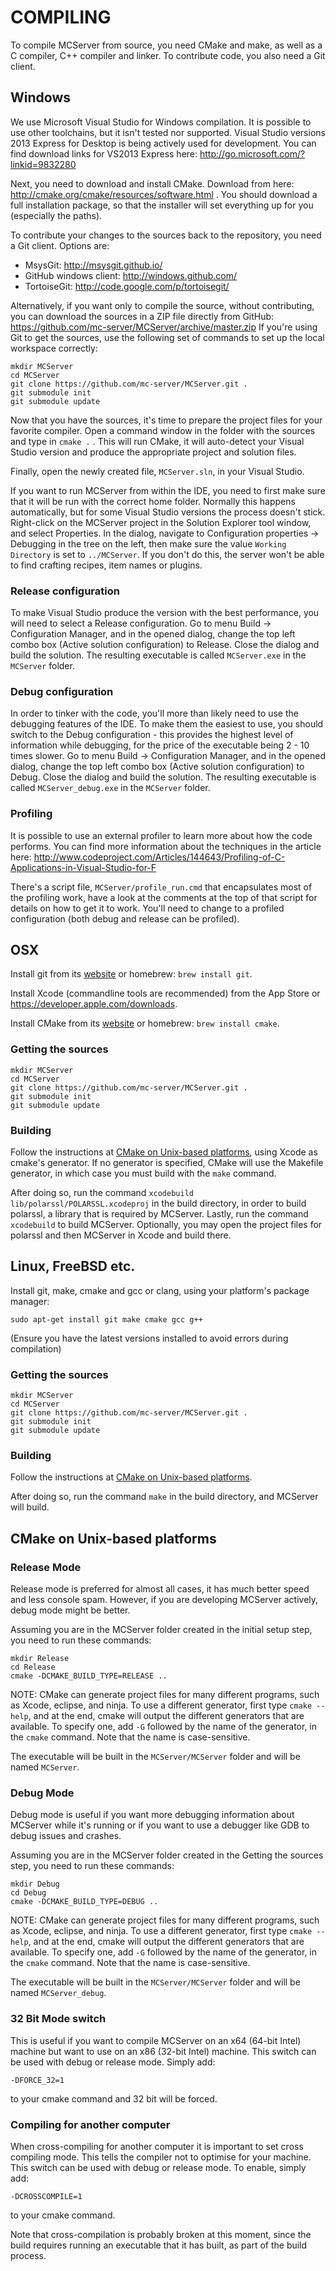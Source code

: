 # COMPILING #

To compile MCServer from source, you need CMake and make, as well as a C compiler, C++ compiler and linker. To contribute code, you also need a Git client.

## Windows ##

We use Microsoft Visual Studio for Windows compilation. It is possible to use other toolchains, but it isn't tested nor supported. Visual Studio versions 2013 Express for Desktop is being actively used for development.
You can find download links for VS2013 Express here: http://go.microsoft.com/?linkid=9832280

Next, you need to download and install CMake. Download from here: http://cmake.org/cmake/resources/software.html . You should download a full installation package, so that the installer will set everything up for you (especially the paths).

To contribute your changes to the sources back to the repository, you need a Git client. Options are:
- MsysGit: http://msysgit.github.io/
- GitHub windows client: http://windows.github.com/
- TortoiseGit: http://code.google.com/p/tortoisegit/

Alternatively, if you want only to compile the source, without contributing, you can download the sources in a ZIP file directly from GitHub: https://github.com/mc-server/MCServer/archive/master.zip
If you're using Git to get the sources, use the following set of commands to set up the local workspace correctly:
```
mkdir MCServer
cd MCServer
git clone https://github.com/mc-server/MCServer.git .
git submodule init
git submodule update
```

Now that you have the sources, it's time to prepare the project files for your favorite compiler. Open a command window in the folder with the sources and type in `cmake .` . This will run CMake, it will auto-detect your Visual Studio version and produce the appropriate project and solution files.

Finally, open the newly created file, `MCServer.sln`, in your Visual Studio.

If you want to run MCServer from within the IDE, you need to first make sure that it will be run with the correct home folder. Normally this happens automatically, but for some Visual Studio versions the process doesn't stick. Right-click on the MCServer project in the Solution Explorer tool window, and select Properties. In the dialog, navigate to Configuration properties -> Debugging in the tree on the left, then make sure the value `Working Directory` is set to `../MCServer`. If you don't do this, the server won't be able to find crafting recipes, item names or plugins.

### Release configuration ###

To make Visual Studio produce the version with the best performance, you will need to select a Release configuration. Go to menu Build -> Configuration Manager, and in the opened dialog, change the top left combo box (Active solution configuration) to Release. Close the dialog and build the solution. The resulting executable is called `MCServer.exe` in the `MCServer` folder.

### Debug configuration ###

In order to tinker with the code, you'll more than likely need to use the debugging features of the IDE. To make them the easiest to use, you should switch to the Debug configuration - this provides the highest level of information while debugging, for the price of the executable being 2 - 10 times slower. Go to menu Build -> Configuration Manager, and in the opened dialog, change the top left combo box (Active solution configuration) to Debug. Close the dialog and build the solution. The resulting executable is called `MCServer_debug.exe` in the `MCServer` folder.

### Profiling ###

It is possible to use an external profiler to learn more about how the code performs. You can find more information about the techniques in the article here: http://www.codeproject.com/Articles/144643/Profiling-of-C-Applications-in-Visual-Studio-for-F

There's a script file, `MCServer/profile_run.cmd` that encapsulates most of the profiling work, have a look at the comments at the top of that script for details on how to get it to work. You'll need to change to a profiled configuration (both debug and release can be profiled).

## OSX ##
Install git from its [website](http://git-scm.com) or homebrew: `brew install git`.

Install Xcode (commandline tools are recommended) from the App Store or https://developer.apple.com/downloads.

Install CMake from its [website](http://cmake.org) or homebrew: `brew install cmake`.

### Getting the sources ###
```
mkdir MCServer
cd MCServer
git clone https://github.com/mc-server/MCServer.git .
git submodule init
git submodule update
```

### Building ###

Follow the instructions at [CMake on Unix-based platforms](#cmake-on-unix-based-platforms), using Xcode as cmake's generator. If no generator is specified, CMake will use the Makefile generator, in which case you must build with the `make` command.

After doing so, run the command `xcodebuild lib/polarssl/POLARSSL.xcodeproj` in the build directory, in order to build polarssl, a library that is required by MCServer. Lastly, run the command `xcodebuild` to build MCServer. Optionally, you may open the project files for polarssl and then MCServer in Xcode and build there.


## Linux, FreeBSD etc. ##

Install git, make, cmake and gcc or clang, using your platform's package manager:
```
sudo apt-get install git make cmake gcc g++
```
(Ensure you have the latest versions installed to avoid errors during compilation)

### Getting the sources ###
```
mkdir MCServer
cd MCServer
git clone https://github.com/mc-server/MCServer.git .
git submodule init
git submodule update
```

### Building ###

Follow the instructions at [CMake on Unix-based platforms](#cmake-on-unix-based-platforms).

After doing so, run the command `make` in the build directory, and MCServer will build. 

## CMake on Unix-based platforms ###

### Release Mode ###

Release mode is preferred for almost all cases, it has much better speed and less console spam. However, if you are developing MCServer actively, debug mode might be better.

Assuming you are in the MCServer folder created in the initial setup step, you need to run these commands:
```
mkdir Release
cd Release
cmake -DCMAKE_BUILD_TYPE=RELEASE ..
```
NOTE: CMake can generate project files for many different programs, such as Xcode, eclipse, and ninja. To use a different generator, first type `cmake --help`, and at the end, cmake will output the different generators that are available. To specify one, add `-G` followed by the name of the generator, in the `cmake` command. Note that the name is case-sensitive. 

The executable will be built in the `MCServer/MCServer` folder and will be named `MCServer`.

### Debug Mode ###

Debug mode is useful if you want more debugging information about MCServer while it's running or if you want to use a debugger like GDB to debug issues and crashes.

Assuming you are in the MCServer folder created in the Getting the sources step, you need to run these commands:
```
mkdir Debug
cd Debug
cmake -DCMAKE_BUILD_TYPE=DEBUG ..
```
NOTE: CMake can generate project files for many different programs, such as Xcode, eclipse, and ninja. To use a different generator, first type `cmake --help`, and at the end, cmake will output the different generators that are available. To specify one, add `-G` followed by the name of the generator, in the `cmake` command. Note that the name is case-sensitive. 

The executable will be built in the `MCServer/MCServer` folder and will be named `MCServer_debug`.
    
### 32 Bit Mode switch ###

This is useful if you want to compile MCServer on an x64 (64-bit Intel) machine but want to use on an x86 (32-bit Intel) machine. This switch can be used with debug or release mode. Simply add:

    -DFORCE_32=1
    
to your cmake command and 32 bit will be forced.

### Compiling for another computer ###


When cross-compiling for another computer it is important to set cross compiling mode. This tells the compiler not to optimise for your machine. This switch can be used with debug or release mode. To enable, simply add:

    -DCROSSCOMPILE=1

to your cmake command.

Note that cross-compilation is probably broken at this moment, since the build requires running an executable that it has built, as part of the build process.
